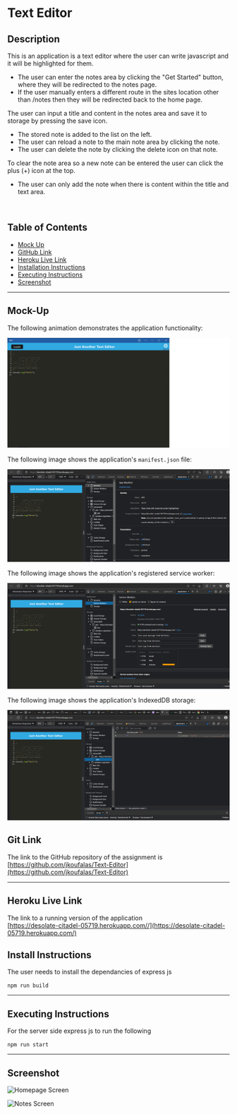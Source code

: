 # Text Editor

## Description

This is an application is a text editor where the user can write javascript and it will be highlighted for them.

- The user can enter the notes area by clicking the "Get Started" button, where they will be redirected to the notes page.
- If the user manually enters a different route in the sites location other than /notes then they will be redirected back to the home page.
  <br>

The user can input a title and content in the notes area and save it to storage by pressing the save icon.

- The stored note is added to the list on the left.
- The user can reload a note to the main note area by clicking the note.
- The user can delete the note by clicking the delete icon on that note.
  <br>

To clear the note area so a new note can be entered the user can click the plus (+) icon at the top.

- The user can only add the note when there is content within the title and text area.

<br>

## Table of Contents

- [Mock Up](#mock-up)
- [GitHub Link](#git-link)
- [Heroku Live Link](#heroku-live-link)
- [Installation Instructions](#install-instructions)
- [Executing Instructions](#)
- [Screenshot](#Screenshot)

---

## Mock-Up

The following animation demonstrates the application functionality:

![Demonstration of the application being used in the browser and then installed.](./Assets/Application.png)

The following image shows the application's `manifest.json` file:

![Demonstration of the application with a manifest file in the browser.](./Assets/Manifest.png)

The following image shows the application's registered service worker:

![Demonstration of the application with a registered service worker in the browser.](./Assets/ServiceWorker.png)

The following image shows the application's IndexedDB storage:

![Demonstration of the application with a IndexedDB storage named 'jate' in the browser.](./Assets/IndexDB.png)

## Git Link

The link to the GitHub repository of the assignment is <br>
[https://github.com/jkoufalas/Text-Editor](https://github.com/jkoufalas/Text-Editor)

---

## Heroku Live Link

The link to a running version of the application <br>
[https://desolate-citadel-05719.herokuapp.com//](https://desolate-citadel-05719.herokuapp.com/)

## Install Instructions

The user needs to install the dependancies of express js

```
npm run build
```

---

## Executing Instructions

For the server side express js to run the following

```
npm run start
```

---

## Screenshot

![Homepage Screen](./assets/images/homescreen.png)

![Notes Screen](./assets/images/notes.png)
